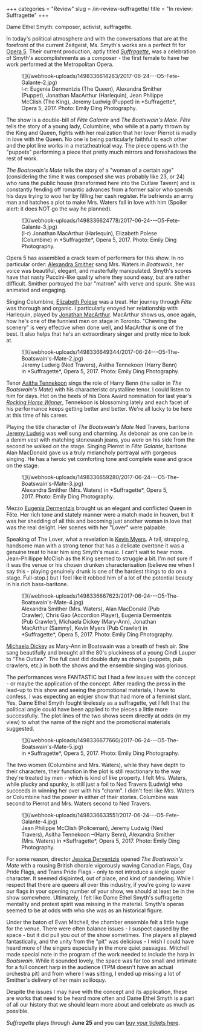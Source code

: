 +++
categories = "Review"
slug = /in-review-suffragette/
title = "In review: Suffragette"
+++

Dame Ethel Smyth: composer, activist, suffragette. 

In today's political atmosphere and with the conversations that are at the forefront of the current Zeitgeist, Ms. Smyth's works are a perfect fit for [Opera 5](/scene/companies/opera-5/). Their current production, aptly titled [*Suffragette*](http://opera5.ca/project/suffragette-details-announced/), was a celebration of Smyth's accomplishments as a composer - the first female to have her work performed at the Metropolitan Opera. 

<figure data-type="image">
![](/webhook-uploads/1498336614263/2017-06-24---O5-Fete-Galante-2.jpg)
<figcaption>l-r: Eugenia Dermentzis (The Queen), Alexandra Smither (Puppet), Jonathan MacArthur (Harlequin), Jean Philippe McClish (The King), Jeremy Ludwig (Puppet) in *Suffragette*, Opera 5, 2017. Photo: Emily Ding Photography.</figcaption>
</figure>

The show is a double-bill of *Fête Galante* and *The Boatswain's Mate*. *Fête* tells the story of a young lady, Columbine, who while at a party thrown by the King and Queen, fights with her realization that her lover Pierrot is madly in love with the Queen. No one is being particularly faithful to each other and the plot line works in a metatheatrical way. The piece opens with the "puppets" performing a piece that pretty much mirrors and foreshadows the rest of work. 

*The Boatswain's Mate* tells the story of a "woman of a certain age" (considering the time it was composed she was probably like 23, or 24) who runs the public house (transformed here into the Outlaw Tavern) and is constantly fending off romantic advances from a former sailor who spends his days trying to woo her by filling her cash register. He befriends an army man and hatches a plot to make Mrs. Waters fall in love with him (Spoiler alert: it does NOT go the way he planned). 

<figure data-type="image">
![](/webhook-uploads/1498336624778/2017-06-24---O5-Fete-Galante-3.jpg)
<figcaption>(l-r) Jonathan MacArthur (Harlequin), Elizabeth Polese (Columbine) in *Suffragette*, Opera 5, 2017. Photo: Emily Ding Photography.</figcaption>
</figure>

Opera 5 has assembled a crack team of performers for this show. In no particular order: [Alexandra Smither](/scene/people/alexandra-smither/) sang Mrs. Waters in *Boatswain*, her voice was beautiful, elegant, and masterfully manipulated. Smyth's scores have that nasty Puccini-like quality where they sound easy, but are rather difficult. Smither portrayed the bar "matron" with verve and spunk. She was animated and engaging. 

Singing Columbine, [Elizabeth Polese](/scene/people/elizabeth-polese/) was a treat. Her journey through *Fête* was thorough and organic. I particularly enoyed her relationship with Harlequin, played by [Jonathan MacArthur](/scene/people/jonathan-macarthur/). MacArthur shows us, once again, how he's one of the funniest men on stage in Toronto. "Chewing the scenery" is very effective when done well, and MacArthur is one of the best. It also helps that he's an extraordinary singer and pretty nice to look at.

<figure data-type="image">
![](/webhook-uploads/1498336649344/2017-06-24---O5-The-Boatswain's-Mate-2.jpg)
<figcaption>Jeremy Ludwig (Ned Travers), Asitha Tennekoon (Harry Benn) in *Suffragette*, Opera 5, 2017. Photo: Emily Ding Photography.</figcaption>
</figure>

Tenor [Asitha Tennekoon](/scene/people/asitha-tennekoon/) sings the role of Harry Benn (the sailor in *The Boatswain's Mate*) with his characteristc crystalline tenor. I could listen to him for days. Hot on the heels of his Dora Award nomination for last year's [*Rocking Horse Winner*](/in-review-rocking-horse-winner/), Tennekoon is blossoming lately and each facet of his performance keeps getting better and better. We're all lucky to be here at this time of his career. 

Playing the title character of *The Boatswain's Mate* Ned Travers, baritone [Jeremy Ludwig](/scene/people/jeremy-ludwig/) was well sung and charming. As debonair as one can be in a denim vest with matching stonewash jeans, you were on his side from the second he walked on the stage. Singing Pierrot in *Fête Galante*, baritone Alan MacDonald gave us a truly melancholy portrayal with gorgeous singing. He has a heroic yet comforting tone and complete ease and grace on the stage.  

<figure data-type="image">
![](/webhook-uploads/1498336659280/2017-06-24---O5-The-Boatswain's-Mate-3.jpg)
<figcaption>Alexandra Smither (Mrs. Waters) in *Suffragette*, Opera 5, 2017. Photo: Emily Ding Photography.</figcaption>
</figure>

Mezzo [Eugenia Dermentzis](/scene/people/eugenia-dermentzis/) brought us an elegant and conflicted Queen in Fête. Her rich tone and stately manner were a match made in heaven, but it was her shedding of all this and becoming just another woman in love that was the real delight. Her scenes with her "Lover" were palpable. 

Speaking of The Lover, what a revelation is [Kevin Myers](/scene/people/kevin-myers/). A tall, strapping, handsome man with a strong tenor that has a delicate overtone it was a genuine treat to hear him sing Smyth's music. I can't wait to hear more. Jean-Phillippe McClish as the King seemed to struggle a bit. I'm not sure if it was the venue or his chosen drunken characterisation (believe me when I say this - playing genuinely drunk is one of the hardest things to do on a stage. Full-stop.) but I feel like it robbed him of a lot of the potential beauty in his rich bass-baritone. 

<figure data-type="image">
![](/webhook-uploads/1498336667623/2017-06-24---O5-The-Boatswain's-Mate-4.jpg)
<figcaption>Alexandra Smither (Mrs. Waters), Alan MacDonald (Pub Crawler), Chris Gao (Accordion Player), Eugenia Dermentzis (Pub Crawler), Michaela Dickey (Mary-Ann), Jonathan MacArthur (Sammy), Kevin Myers (Pub Crawler) in *Suffragette*, Opera 5, 2017. Photo: Emily Ding Photography.</figcaption>
</figure>

[Michaela Dickey](/scene/people/michaela-dickey/) as Mary-Ann in Boatswain was a breath of fresh air. She sang beautifully and brought all the 80's pluckiness of a young Cindi Lauper to "The Outlaw". The full cast did double duty as chorus (puppets, pub crawlers, etc.) in both the shows and the ensemble singing was glorious. 

The performances were FANTASTIC but I had a few issues with the concept - or maybe the application of the concept. After reading the press in the lead-up to this show and seeing the promotional materials, I have to confess, I was expecting an edgier show that had more of a feminist slant. Yes, Dame Ethel Smyth fought tirelessly as a suffragette, yet I felt that the political angle could have been applied to the pieces a little more successfully. The plot lines of the two shows seem directly at odds (in my view) to what the name of the night and the promotional materials suggested. 

<figure data-type="image">
![](/webhook-uploads/1498336677660/2017-06-24---O5-The-Boatswain's-Mate-5.jpg)
<figcaption>in *Suffragette*, Opera 5, 2017. Photo: Emily Ding Photography.</figcaption>
</figure>

The two women (Columbine and Mrs. Waters), while they have depth to their characters, their function in the plot is still reactionary to the way they're treated by men - which is kind of like property. I felt Mrs. Waters, while plucky and spunky, is still just a foil to Ned Travers (Ludwig) who succeeds in winning her over with his "charm". I didn't feel like Mrs. Waters or Columbine had the power in either of their stories. Columbine was second to Pierrot and Mrs. Waters second to Ned Travers. 

<figure data-type="image">
![](/webhook-uploads/1498336633551/2017-06-24---O5-Fete-Galante-4.jpg)
<figcaption>Jean Philippe McClish (Policeman), Jeremy Ludwig (Ned Travers), Asitha Tennekoon –(Harry Benn), Alexandra Smither (Mrs. Waters) in *Suffragette*, Opera 5, 2017. Photo: Emily Ding Photography.</figcaption>
</figure>

For some reason, director [Jessica Derventzis](/scene/people/jessica-derventzis/) opened *The Boatswain's Mate* with a rousing British chorale vigorously waving Canadian Flags, Gay Pride Flags, and Trans Pride Flags - only to not introduce a single queer character. It seemed disjointed, out of place, and kind of pandering. While I respect that there are queers all over this industry, if you're going to wave our flags in your opening number of your show, we should at least be in the show somewhere. Ultimately, I felt like Dame Ethel Smyth's suffragette mentality and protest spirit was missing in the material. Smyth's operas seemed to be at odds with who she was as an historical figure.

Under the baton of Evan Mitchell, the chamber ensemble felt a little huge for the venue. There were often balance issues - I suspect caused by the space - but it did pull you out of the show sometimes. The players all played fantastically, and the unity from the "pit" was delicious - I wish I could have heard more of the singers especially in the more quiet passages. Mitchell made special note in the program of the work needed to include the harp in *Boatswain*. While it sounded lovely, the space was far too small and intimate for a full concert harp in the audience (TPM doesn't have an actual orchestra pit) and from where I was sitting, I ended up missing a lot of Smither's delivery of her main soliloquy. 

Despite the issues I may have with the concept and its application, these are works that need to be heard more often and Dame Ethel Smyth is a part of all our history that we should learn more about and celebrate as much as possible. 

*Suffragette* plays through **June 25** and you can [buy your tickets here](http://opera5.ca/project/suffragette-details-announced/). 
